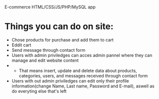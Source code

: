 E-commerce HTML/CSS/JS/PHP/MySQL app
<h1>Things you can do on site:</h1>
<ul>
  <li>Chose products for purchase and add them to cart</li>
  <li>Eddit cart</li>
  <li>Send message through contact form</li>
  <li>Users with admin priviledges can acces admin pannel where they can manage and edit website content</li>
  <li>
    <ul>
      <li>That means insert, update and delete data about products, categories, users, and messages received through contact form</li>
    </ul>
  </li>
  <li>Users with out admin priviledges can edit only their profile information(change Name, Last name, Password and E-mail), aswell as do everyting else that's left</li>
</ul>
